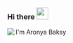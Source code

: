 ### Hi there <img src="https://user-images.githubusercontent.com/5679180/79618120-0daffb80-80be-11ea-819e-d2b0fa904d07.gif" width="27px">

<img align="left" src="https://github.com/anathayna/anathayna/blob/master/assets/pusheencode.gif"/>
<p align="left">I'm Aronya Baksy</p>
<p align
<img src="https://github-readme-stats.vercel.app/api?username=abaksy&theme=gruvbox&show_icons=true">

